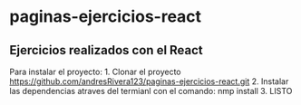 # paginas-ejercicios-react
Ejercicios realizados con el React
------------------------------------

Para instalar el proyecto: 
	1. Clonar el proyecto https://github.com/andresRivera123/paginas-ejercicios-react.git
	2. Instalar las dependencias atraves del termianl con el comando: nmp install
	3. LISTO